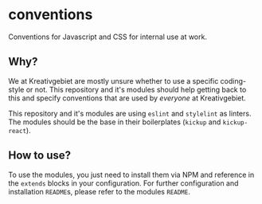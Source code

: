 # conventions
Conventions for Javascript and CSS for internal use at work.

## Why?

We at Kreativgebiet are mostly unsure whether to use a specific coding-style or not. This repository and it's modules should help getting back to this and specify conventions that are used by *everyone* at Kreativgebiet.

This repository and it's modules are using `eslint` and `stylelint` as linters. The modules should be the base in their boilerplates (`kickup` and `kickup-react`).

## How to use?

To use the modules, you just need to install them via NPM and reference in the `extends` blocks in your configuration. For further configuration and installation `README`s, please refer to the modules `README`.
